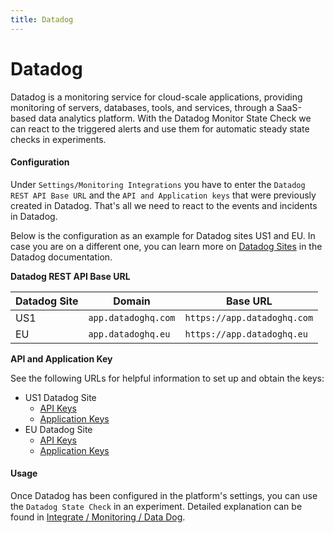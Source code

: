 ```yaml
---
title: Datadog
---
```


# Datadog

Datadog is a monitoring service for cloud-scale applications, providing monitoring of servers, databases, tools, and services, through a SaaS-based data
analytics platform. With the Datadog Monitor State Check we can react to the triggered alerts and use them for automatic steady state checks in experiments.

#### Configuration

Under `Settings/Monitoring Integrations` you have to enter the `Datadog REST API Base URL` and the `API and Application keys` that were previously created in
Datadog. That's all we need to react to the events and incidents in Datadog.

Below is the configuration as an example for Datadog sites US1 and EU. In case you are on a different one, you can learn more
on [Datadog Sites](https://docs.datadoghq.com/getting_started/site/) in the Datadog documentation.

**Datadog REST API Base URL**

| Datadog Site | Domain              | Base URL                    |
|--------------|---------------------| --------------------------- |
| US1          | `app.datadoghq.com` | `https://app.datadoghq.com` |
| EU           | `app.datadoghq.eu`  | `https://app.datadoghq.eu` |

**API and Application Key**

See the following URLs for helpful information to set up and obtain the keys:

* US1 Datadog Site
    * [API Keys](https://app.datadoghq.com/account/settings#api)
    * [Application Keys](https://app.datadoghq.com/access/application-keys)
* EU Datadog Site
  * [API Keys](https://app.datadoghq.eu/account/settings#api)
  * [Application Keys](https://app.datadoghq.eu/access/application-keys)


#### Usage

Once Datadog has been configured in the platform's settings, you can use the `Datadog State Check` in an experiment. Detailed explanation can be found
in [Integrate / Monitoring / Data Dog](../../integrate-with-steadybit/monitoring/datadog.md).
